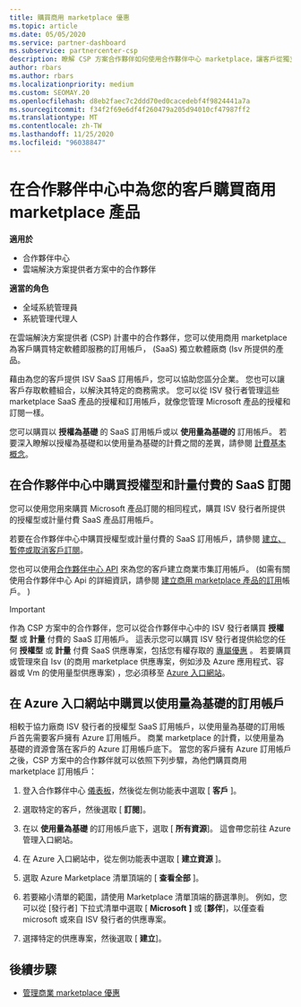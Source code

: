 ```yaml
---
title: 購買商用 marketplace 優惠
ms.topic: article
ms.date: 05/05/2020
ms.service: partner-dashboard
ms.subservice: partnercenter-csp
description: 瞭解 CSP 方案合作夥伴如何使用合作夥伴中心 marketplace，讓客戶從獨立軟體廠商 (Isv) 購買 SaaS 供應專案。
author: rbars
ms.author: rbars
ms.localizationpriority: medium
ms.custom: SEOMAY.20
ms.openlocfilehash: d8eb2faec7c2ddd70ed0cacedebf4f9824441a7a
ms.sourcegitcommit: f34f2f69e6df4f260479a205d94010cf47987ff2
ms.translationtype: MT
ms.contentlocale: zh-TW
ms.lasthandoff: 11/25/2020
ms.locfileid: "96038847"
---
```

# <a name="purchase-commercial-marketplace-products-for-your-customers-in-partner-center"></a>在合作夥伴中心中為您的客戶購買商用 marketplace 產品

**適用於**

- 合作夥伴中心
- 雲端解決方案提供者方案中的合作夥伴

**適當的角色**

- 全域系統管理員
- 系統管理代理人

在雲端解決方案提供者 (CSP) 計畫中的合作夥伴，您可以使用商用 marketplace 為客戶購買特定軟體即服務的訂用帳戶， (SaaS) 獨立軟體廠商 (Isv 所提供的產品。

藉由為您的客戶提供 ISV SaaS 訂用帳戶，您可以協助您區分企業。 您也可以讓客戶存取軟體組合，以解決其特定的商務需求。 您可以從 ISV 發行者管理這些 marketplace SaaS 產品的授權和訂用帳戶，就像您管理 Microsoft 產品的授權和訂閱一樣。

您可以購買以 **授權為基礎** 的 SaaS 訂用帳戶或以 **使用量為基礎的** 訂用帳戶。 若要深入瞭解以授權為基礎和以使用量為基礎的計費之間的差異，請參閱 [計費基本概念](billing-basics.md)。

## <a name="purchase-license-based-and-metered-saas-subscriptions-in-partner-center"></a>在合作夥伴中心中購買授權型和計量付費的 SaaS 訂閱

您可以使用您用來購買 Microsoft 產品訂閱的相同程式，購買 ISV 發行者所提供的授權型或計量付費 SaaS 產品訂用帳戶。

若要在合作夥伴中心中購買授權型或計量付費的 SaaS 訂用帳戶，請參閱 [建立、暫停或取消客戶訂閱](create-a-new-subscription.md#create-a-new-subscription)。

您也可以使用[合作夥伴中心 API](/partner-center/develop/) 來為您的客戶建立商業市集訂用帳戶。  (如需有關使用合作夥伴中心 Api 的詳細資訊，請參閱 [建立商用 marketplace 產品的訂用](/partner-center/develop/create-subscription-azure-marketplace-products)帳戶。 ) 

>[!IMPORTANT]
> 作為 CSP 方案中的合作夥伴，您可以從合作夥伴中心中的 ISV 發行者購買 **授權型** 或 **計量** 付費的 SaaS 訂用帳戶。 這表示您可以購買 ISV 發行者提供給您的任何 **授權型** 或 **計量** 付費 SaaS 供應專案，包括您有權存取的 [專屬優惠](csp-commercial-marketplace-discover.md#learn-about-marketplace-exclusive-offers) 。 若要購買或管理來自 Isv (的商用 marketplace 供應專案，例如涉及 Azure 應用程式、容器或 Vm 的使用量型供應專案) ，您必須移至 [Azure 入口網站](https://portal.azure.com/)。

## <a name="purchase-usage-based-subscriptions-in-the-azure-portal"></a>在 Azure 入口網站中購買以使用量為基礎的訂用帳戶

相較于協力廠商 ISV 發行者的授權型 SaaS 訂用帳戶，以使用量為基礎的訂用帳戶首先需要客戶擁有 Azure 訂用帳戶。 商業 marketplace 的計費，以使用量為基礎的資源會落在客戶的 Azure 訂用帳戶底下。 當您的客戶擁有 Azure 訂用帳戶之後，CSP 方案中的合作夥伴就可以依照下列步驟，為他們購買商用 marketplace 訂用帳戶：

1. 登入合作夥伴中心 [儀表板](https://partner.microsoft.com/dashboard)，然後從左側功能表中選取 [ **客戶** ]。

2. 選取特定的客戶，然後選取 [ **訂閱**]。  

3. 在以 **使用量為基礎** 的訂用帳戶底下，選取 [ **所有資源**]。 這會帶您前往 Azure 管理入口網站。

4. 在 Azure 入口網站中，從左側功能表中選取 [ **建立資源** ]。

5. 選取 Azure Marketplace 清單頂端的 [ **查看全部** ]。

6. 若要縮小清單的範圍，請使用 Marketplace 清單頂端的篩選準則。 例如，您可以從 [發行者] 下拉式清單中選取 [ **Microsoft** **]** 或 [**夥伴**]，以僅查看 microsoft 或來自 ISV 發行者的供應專案。

7. 選擇特定的供應專案，然後選取 [ **建立**]。

## <a name="next-steps"></a>後續步驟

- [管理商業 marketplace 優惠](csp-commercial-marketplace-purchase.md)